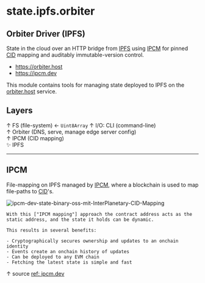 # state.ipfs.orbiter

## Orbiter Driver (IPFS)
State in the cloud over an HTTP bridge from [IPFS](https://ipfs.tech) using [IPCM](https://ipcm.dev) for pinned [CID](https://docs.ipfs.tech/concepts/content-addressing/) mapping and auditably immutable-version control.

- https://orbiter.host
- https://ipcm.dev

This module contains tools for managing state deployed to IPFS on the [orbiter.host](https://orbiter.host) service.

## Layers

 ↑  FS (file-system) ← `Uint8Array`
 ↑  I/O: CLI (command-line)  
 ↑  Orbiter (DNS, serve, manage edge server config)  
 ↑  IPCM (CID mapping)  
✨  IPFS  

---

## IPCM
File-mapping on IPFS managed by [IPCM](https://ipcm.dev), where a blockchain is used to map file-paths to [CID](https://docs.ipfs.tech/concepts/content-addressing/)'s.

![ipcm-dev-state-binary-oss-mit-InterPlanetary-CID-Mapping](https://github.com/user-attachments/assets/2dae3f1a-6ab1-483f-9e0c-934aac5ca8b6)


```
With this ["IPCM mapping"] approach the contract address acts as the 
static address, and the state it holds can be dynamic.  

This results in several benefits:

- Cryptographically secures ownership and updates to an onchain identity
- Events create an onchain history of updates
- Can be deployed to any EVM chain
- Fetching the latest state is simple and fast

```
↑ source [ref: ipcm.dev](https://ipcm.dev)
